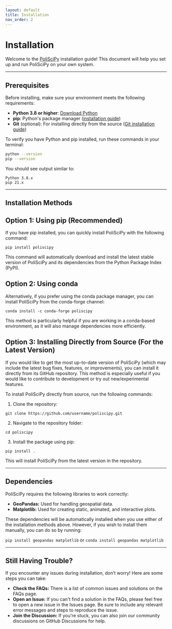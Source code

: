 ```yaml
---
layout: default
title: Installation
nav_order: 2
---
```


# Installation

Welcome to the [PoliSciPy](https://github.com/eolesinski/poliscipy) installation guide! This document will help you set up and run PoliSciPy on your own system.

---

## Prerequisites

Before installing, make sure your environment meets the following requirements:

- **Python 3.8 or higher**: [Download Python](https://www.python.org/downloads/)
- **pip**: Python's package manager ([installation guide](https://pip.pypa.io/en/stable/installation/))
- **Git** (optional): For installing directly from the source ([Git installation guide](https://git-scm.com/))

To verify you have Python and pip installed, run these commands in your terminal:

```bash
python --version
pip --version
```

You should see output similar to:

```
Python 3.8.x
pip 21.x
```

---

## Installation Methods

## Option 1: Using pip (Recommended)
If you have pip installed, you can quickly install PoliSciPy with the following command:

```
pip install poliscipy
```

This command will automatically download and install the latest stable version of PoliSciPy and its dependencies from the Python Package Index (PyPI).


## Option 2: Using conda

Alternatively, if you prefer using the conda package manager, you can install PoliSciPy from the conda-forge channel:

```
conda install -c conda-forge poliscipy
```

This method is particularly helpful if you are working in a conda-based environment, as it will also manage dependencies more efficiently.

## Option 3: Installing Directly from Source (For the Latest Version)

If you would like to get the most up-to-date version of PoliSciPy (which may include the latest bug fixes, features, or improvements), you can install it directly from its GitHub repository. This method is especially useful if you would like to contribute to development or try out new/experimental features.

To install PoliSciPy directly from source, run the following commands:

1. Clone the repository:
```
git clone https://github.com/username/poliscipy.git
```
2. Navigate to the repository folder:
```
cd poliscipy
```
3. Install the package using pip:
```
pip install .
```

This will install PoliSciPy from the latest version in the repository.

---

## Dependencies

PoliSciPy requires the following libraries to work correctly:

- **GeoPandas:** Used for handling geospatial data.
- **Matplotlib:** Used for creating static, animated, and interactive plots.

These dependencies will be automatically installed when you use either of the installation methods above. However, if you wish to install them manually, you can do so by running:

`pip install geopandas matplotlib`
or
`conda install geopandas matplotlib`

---

## Still Having Trouble?

If you encounter any issues during installation, don’t worry! Here are some steps you can take:

- **Check the FAQs:** There is a list of common issues and solutions on the FAQs page.
- **Open an Issue:** If you can't find a solution in the FAQs, please feel free to open a new issue in the Issues page. Be sure to include any relevant error messages and steps to reproduce the issue.
- **Join the Discussion:** If you're stuck, you can also join our community discussions on GitHub Discussions for help.



